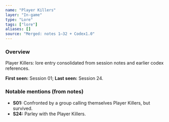 ```yaml
---
name: "Player Killers"
layer: "In-game"
type: "Lore"
tags: ["lore"]
aliases: []
source: "Merged: notes 1–32 + Codex1.0"
---
```

### Overview
Player Killers: lore entry consolidated from session notes and earlier codex references.

**First seen:** Session 01; **Last seen:** Session 24.

### Notable mentions (from notes)
- **S01:** Confronted by a group calling themselves Player Killers, but survived.
- **S24:** Parley with the Player Killers.
